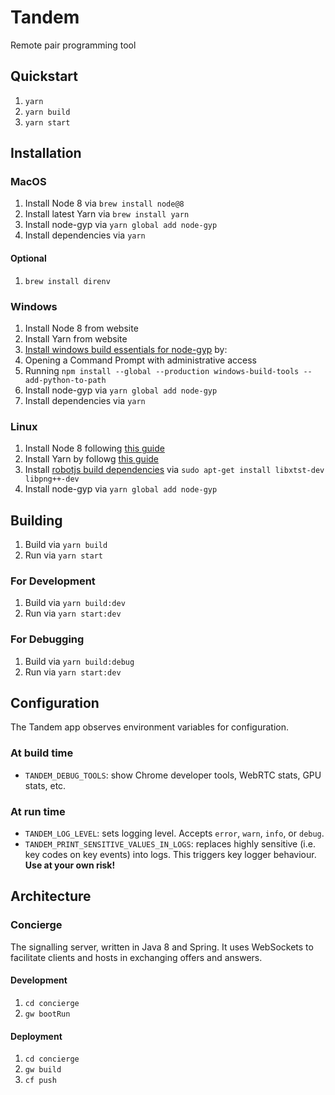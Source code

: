 # Tandem

Remote pair programming tool


## Quickstart

1. `yarn`
1. `yarn build`
1. `yarn start`


## Installation

### MacOS

1. Install Node 8 via `brew install node@8`
1. Install latest Yarn via `brew install yarn`
1. Install node-gyp via `yarn global add node-gyp`
1. Install dependencies via `yarn`

#### Optional

1. `brew install direnv`

### Windows

1. Install Node 8 from website
1. Install Yarn from website
1. [Install windows build essentials for node-gyp](https://github.com/nodejs/node-gyp#option-1) by:
  1. Opening a Command Prompt with administrative access
  1. Running `npm install --global --production windows-build-tools --add-python-to-path`
1. Install node-gyp via `yarn global add node-gyp`
1. Install dependencies via `yarn`

### Linux

1. Install Node 8 following [this guide](https://nodejs.org/en/download/package-manager/#debian-and-ubuntu-based-linux-distributions)
1. Install Yarn by followg [this guide](https://yarnpkg.com/lang/en/docs/install/#linux-tab)
1. Install [robotjs build dependencies](https://github.com/octalmage/robotjs#building) via `sudo apt-get install libxtst-dev libpng++-dev`
1. Install node-gyp via `yarn global add node-gyp`


## Building

1. Build via `yarn build`
1. Run via `yarn start`

### For Development

1. Build via `yarn build:dev`
1. Run via `yarn start:dev`

### For Debugging

1. Build via `yarn build:debug`
1. Run via `yarn start:dev`


## Configuration

The Tandem app observes environment variables for configuration.

### At build time

- `TANDEM_DEBUG_TOOLS`: show Chrome developer tools, WebRTC stats, GPU stats, etc.

### At run time

- `TANDEM_LOG_LEVEL`: sets logging level. Accepts `error`, `warn`, `info`, or `debug`.
- `TANDEM_PRINT_SENSITIVE_VALUES_IN_LOGS`: replaces highly sensitive (i.e. key codes on key events) into logs. This triggers key logger behaviour. **Use at your own risk!**


## Architecture

### Concierge

The signalling server, written in Java 8 and Spring.
It uses WebSockets to facilitate clients and hosts in exchanging offers and answers.

#### Development

1. `cd concierge`
1. `gw bootRun`

#### Deployment

1. `cd concierge`
1. `gw build`
1. `cf push`
